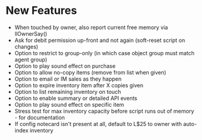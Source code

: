 # New Features #

* When touched by owner, also report current free memory via llOwnerSay()
* Ask for debit permission up-front and not again (soft-reset script on changes)
* Option to restrict to group-only (in which case object group must match agent group)
* Option to play sound effect on purchase
* Option to allow no-copy items (remove from list when given)
* Option to email or IM sales as they happen
* Option to expire inventory item after X copies given
* Option to list remaining inventory on touch
* Option to enable summary or detailed API events
* Option to play sound effect on specific item
* Stress test for max inventory capacity before script runs out of memory - for documentation
* If config notecard isn't present at all, default to L$25 to owner with auto-index inventory
